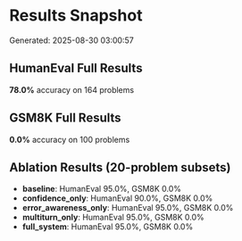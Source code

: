 # Results Snapshot

Generated: 2025-08-30 03:00:57

## HumanEval Full Results

**78.0%** accuracy on 164 problems

## GSM8K Full Results

**0.0%** accuracy on 100 problems

## Ablation Results (20-problem subsets)

- **baseline**: HumanEval 95.0%, GSM8K 0.0%
- **confidence_only**: HumanEval 90.0%, GSM8K 0.0%
- **error_awareness_only**: HumanEval 95.0%, GSM8K 0.0%
- **multiturn_only**: HumanEval 95.0%, GSM8K 0.0%
- **full_system**: HumanEval 95.0%, GSM8K 0.0%
